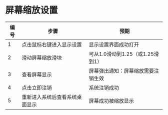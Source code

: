﻿#  屏幕缩放设置

| 编号 | 步骤                                          | 预期                 |
| ---- | --------------------------------------------- | ------------------- |
| 1    | 点击鼠标右键进入显示设置  |    	显示设置界面成功打开   |
| 2    |滑动屏幕缩放滑块   |可从1.0滑动到1.25（或1.25滑到1）
| 3    |查看屏幕显示      |	屏幕弹出通知：屏幕缩放需要注销生效 |
| 4    | 点击立即注销 |  系统注销成功 |
| 5    | 重新进入系统后查看系统桌面显示  | 屏幕成功被缩放显示  |
